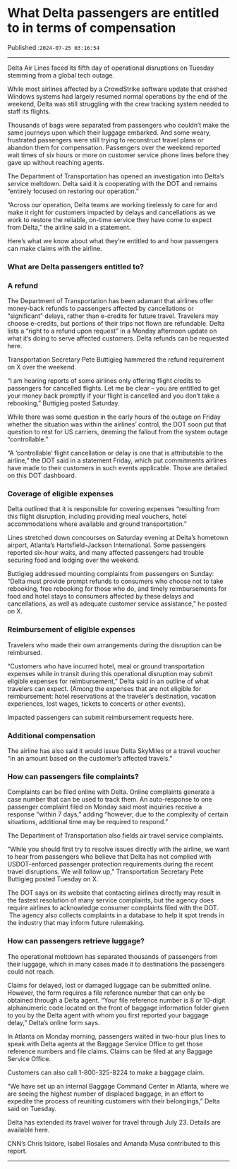 # What Delta passengers are entitled to in terms of compensation

Published :`2024-07-25 03:16:54`

---

Delta Air Lines faced its fifth day of operational disruptions on Tuesday stemming from a global tech outage.

While most airlines affected by a CrowdStrike software update that crashed Windows systems had largely resumed normal operations by the end of the weekend, Delta was still struggling with the crew tracking system needed to staff its flights.

Thousands of bags were separated from passengers who couldn’t make the same journeys upon which their luggage embarked. And some weary, frustrated passengers were still trying to reconstruct travel plans or abandon them for compensation. Passengers over the weekend reported wait times of six hours or more on customer service phone lines before they gave up without reaching agents.

The Department of Transportation has opened an investigation into Delta’s service meltdown. Delta said it is cooperating with the DOT and remains “entirely focused on restoring our operation.”

“Across our operation, Delta teams are working tirelessly to care for and make it right for customers impacted by delays and cancellations as we work to restore the reliable, on-time service they have come to expect from Delta,” the airline said in a statement.

Here’s what we know about what they’re entitled to and how passengers can make claims with the airline.

### What are Delta passengers entitled to?

### A refund

The Department of Transportation has been adamant that airlines offer money-back refunds to passengers affected by cancellations or “significant” delays, rather than e-credits for future travel. Travelers may choose e-credits, but portions of their trips not flown are refundable. Delta lists a “right to a refund upon request” in a Monday afternoon update on what it’s doing to serve affected customers. Delta refunds can be requested here.

Transportation Secretary Pete Buttigieg hammered the refund requirement on X over the weekend.

“I am hearing reports of some airlines only offering flight credits to passengers for cancelled flights. Let me be clear – you are entitled to get your money back promptly if your flight is cancelled and you don’t take a rebooking,” Buttigieg posted Saturday.

While there was some question in the early hours of the outage on Friday whether the situation was within the airlines’ control, the DOT soon put that question to rest for US carriers, deeming the fallout from the system outage “controllable.”

“A ‘controllable’ flight cancellation or delay is one that is attributable to the airline,” the DOT said in a statement Friday, which put commitments airlines have made to their customers in such events applicable. Those are detailed on this DOT dashboard.

### Coverage of eligible expenses

Delta outlined that it is responsible for covering expenses “resulting from this flight  disruption, including providing meal vouchers, hotel accommodations where available and ground transportation.”

Lines stretched down concourses on Saturday evening at Delta’s hometown airport, Atlanta’s Hartsfield-Jackson International. Some passengers reported six-hour waits, and many affected passengers had trouble securing food and lodging over the weekend.

Buttigieg addressed mounting complaints from passengers on Sunday: “Delta must provide prompt refunds to consumers who choose not to take rebooking, free rebooking for those who do, and timely reimbursements for food and hotel stays to consumers affected by these delays and cancellations, as well as adequate customer service assistance,” he posted on X.

### Reimbursement of eligible expenses

Travelers who made their own arrangements during the disruption can be reimbursed.

“Customers who have incurred hotel, meal or ground transportation expenses while in transit during this operational disruption may submit eligible expenses for reimbursement,” Delta said in an outline of what travelers can expect. (Among the expenses that are not eligible for reimbursement: hotel reservations at the traveler’s destination, vacation experiences, lost wages, tickets to concerts or other events).

Impacted passengers can submit reimbursement requests here.

### Additional compensation

The airline has also said it would issue Delta SkyMiles or a travel voucher “in an amount based on the customer’s affected travels.”

### How can passengers file complaints?

Complaints can be filed online with Delta. Online complaints generate a case number that can be used to track them. An auto-response to one passenger complaint filed on Monday said most inquiries receive a response “within 7 days,” adding “however, due to the complexity of certain situations, additional time may be required to respond.”

The Department of Transportation also fields air travel service complaints.

“While you should first try to resolve issues directly with the airline, we want to hear from passengers who believe that Delta has not complied with USDOT-enforced passenger protection requirements during the recent travel disruptions. We will follow up,” Transportation Secretary Pete Buttigieg posted Tuesday on X.

The DOT says on its website that contacting airlines directly may result in the fastest resolution of many service complaints, but the agency does require airlines to acknowledge consumer complaints filed with the DOT.  The agency also collects complaints in a database to help it spot trends in the industry that may inform future rulemaking.

### How can passengers retrieve luggage?

The operational meltdown has separated thousands of passengers from their luggage, which in many cases made it to destinations the passengers could not reach.

Claims for delayed, lost or damaged luggage can be submitted online. However, the form requires a file reference number that can only be obtained through a Delta agent. “Your file reference number is 8 or 10-digit alphanumeric code located on the front of baggage information folder given to you by the Delta agent with whom you first reported your baggage delay,” Delta’s online form says.

In Atlanta on Monday morning, passengers waited in two-hour plus lines to speak with Delta agents at the Baggage Service Office to get those reference numbers and file claims. Claims can be filed at any Baggage Service Office.

Customers can also call 1-800-325-8224 to make a baggage claim.

“We have set up an internal Baggage Command Center in Atlanta, where we are seeing the highest number of displaced baggage, in an effort to expedite the process of reuniting customers with their belongings,” Delta said on Tuesday.

Delta has extended its travel waiver for travel through July 23. Details are available here.

CNN’s Chris Isidore, Isabel Rosales and Amanda Musa contributed to this report.

---


